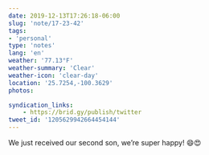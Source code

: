 ```yaml
---
date: 2019-12-13T17:26:18-06:00
slug: 'note/17-23-42'
tags:
- 'personal'
type: 'notes'
lang: 'en'
weather: '77.13°F'
weather-summary: 'Clear'
weather-icon: 'clear-day'
location: '25.7254,-100.3629'
photos:

syndication_links:
    - https://brid.gy/publish/twitter
tweet_id: '1205629942664454144'
---
```

We just received our second son, we’re super happy! 😄😍 
